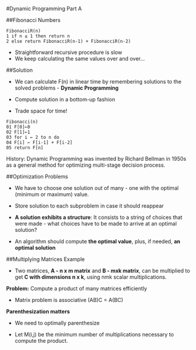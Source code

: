 #Dynamic Programming Part A

##Fibonacci Numbers

```
FibonacciR(n)
1 if n ≤ 1 then return n
2 else return FibonacciR(n-1) + FibonacciR(n-2)
```
- Straightforward recursive procedure is slow
- We keep calculating the same values over and over... 

##Solution

- We can calculate F(n) in linear time by remembering solutions to the solved problems - **Dynamic Programming**

- Compute solution in a bottom-up fashion

- Trade space for time! 

```
Fibonacci(n)
01 F[0]←0
02 F[1]←1
03 for i ← 2 to n do
04 F[i] ← F[i-1] + F[i-2]
05 return F[n] 
```

History: Dynamic Programming was invented by Richard Bellman in 1950s as a general method for optimizing multi-stage decision process.

##Optimization Problems

- We have to choose one solution out of many - one with the optimal (minimum or maximum) value.
- Store solution to each subproblem in case it should reappear

- **A solution exhibits a structure**: It consists to a string of choices that were made - what choices have to be made to arrive at an optimal solution?

- An algorithm should compute **the optimal value**, plus, if needed, **an optimal solution**

##Multiplying Matrices Example

- Two matrices, **A - n x m matrix** and **B - mxk matrix**, can be multiplied to get **C with dimensions n x k**, using nmk scalar multiplications.

**Problem:** Compute a product of many matrices efficiently

- Matrix problem is associative (AB)C = A(BC)

**Parenthesization matters**

- We need to optimally parenthesize

- Let M(i,j) be the minimum number of multiplications necessary to compute the product.
